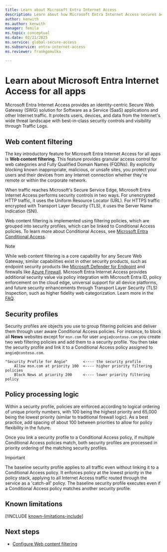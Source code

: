 ```yaml
---
title: Learn about Microsoft Entra Internet Access
description: Learn about how Microsoft Entra Internet Access secures access to the Internet.
author: kenwith
ms.author: kenwith
manager: femila
ms.topic: conceptual
ms.date: 02/21/2025
ms.service: global-secure-access
ms.subservice: entra-internet-access 
ms.reviewer: frankgomulka

---
```


# Learn about Microsoft Entra Internet Access for all apps

Microsoft Entra Internet Access provides an identity-centric Secure Web Gateway (SWG) solution for Software as a Service (SaaS) applications and other Internet traffic. It protects users, devices, and data from the Internet's wide threat landscape with best-in-class security controls and visibility through Traffic Logs.

## Web content filtering

The key introductory feature for Microsoft Entra Internet Access for all apps is **Web content filtering**. This feature provides granular access control for web categories and Fully Qualified Domain Names (FQDNs). By explicitly blocking known inappropriate, malicious, or unsafe sites, you protect your users and their devices from any Internet connection whether they're remote or within the corporate network.

When traffic reaches Microsoft's Secure Service Edge, Microsoft Entra Internet Access performs security controls in two ways. For unencrypted HTTP traffic, it uses the Uniform Resource Locator (URL). For HTTPS traffic encrypted with Transport Layer Security (TLS), it uses the Server Name Indication (SNI).

Web content filtering is implemented using filtering policies, which are grouped into security profiles, which can be linked to Conditional Access policies. To learn more about Conditional Access, see [Microsoft Entra Conditional Access](/azure/active-directory/conditional-access/).

> [!NOTE]
> While web content filtering is a core capability for any Secure Web Gateway, similar capabilities exist in other security products, such as endpoint security products like [Microsoft Defender for Endpoint](/defender-endpoint/web-content-filtering/) and firewalls like [Azure Firewall](/azure/firewall/web-categories/). Microsoft Entra Internet Access provides additional security value via policy integration with Microsoft Entra ID, policy enforcement on the cloud edge, universal support for all device platforms, and future security enhancements through Transport Layer Security (TLS) Inspection, such as higher fidelity web categorization. Learn more in the [FAQ](resource-faq.yml).

## Security profiles

Security profiles are objects you use to group filtering policies and deliver them through user aware Conditional Access policies. For instance, to block all **News** websites except for `msn.com` for user `angie@contoso.com` you create two web filtering policies and add them to a security profile. You then take the security profile and link it to a Conditional Access policy assigned to `angie@contoso.com`.

```
"Security Profile for Angie"       <---- the security profile
    Allow msn.com at priority 100  <---- higher priority filtering policies
    Block News at priority 200     <---- lower priority filtering policy
```

## Policy processing logic
Within a security profile, policies are enforced according to logical ordering of unique priority numbers, with 100 being the highest priority and 65,000 being the lowest priority (similar to traditional firewall logic). As a best practice, add spacing of about 100 between priorities to allow for policy flexibility in the future.

Once you link a security profile to a Conditional Access policy, if multiple Conditional Access policies match, both security profiles are processed in priority ordering of the matching security profiles.

> [!IMPORTANT]
> The baseline security profile applies to all traffic even without linking it to a Conditional Access policy. It enforces policy at the lowest priority in the policy stack, applying to all Internet Access traffic routed through the service as a 'catch-all' policy. The baseline security profile executes even if a Conditional Access policy matches another security profile.

## Known limitations

[!INCLUDE [known-limitations-include](../includes/known-limitations-include.md)]

## Next steps

- [Configure Web content filtering](how-to-configure-web-content-filtering.md)
